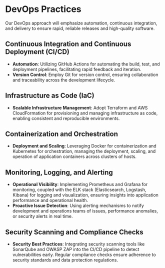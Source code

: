 # DevOps Practices
Our DevOps approach will emphasize automation, continuous integration, and delivery to ensure rapid, reliable releases and high-quality software.

## Continuous Integration and Continuous Deployment (CI/CD)
- **Automation**: Utilizing GitHub Actions for automating the build, test, and deployment pipelines, facilitating rapid feedback and iteration.
- **Version Control**: Employ Git for version control, ensuring collaboration and traceability across the development lifecycle.

## Infrastructure as Code (IaC)
- **Scalable Infrastructure Management**: Adopt Terraform and AWS CloudFormation for provisioning and managing infrastructure as code, enabling consistent and reproducible environments.

## Containerization and Orchestration
- **Deployment and Scaling**: Leveraging Docker for containerization and Kubernetes for orchestration, managing the deployment, scaling, and operation of application containers across clusters of hosts.

## Monitoring, Logging, and Alerting
- **Operational Visibility**: Implementing Prometheus and Grafana for monitoring, coupled with the ELK stack (Elasticsearch, Logstash, Kibana) for logging and visualization, ensuring insights into application performance and operational health.
- **Proactive Issue Detection**: Using alerting mechanisms to notify development and operations teams of issues, performance anomalies, or security alerts in real time.

## Security Scanning and Compliance Checks
- **Security Best Practices**: Integrating security scanning tools like SonarQube and OWASP ZAP into the CI/CD pipeline to detect vulnerabilities early. Regular compliance checks ensure adherence to security standards and data protection regulations.
